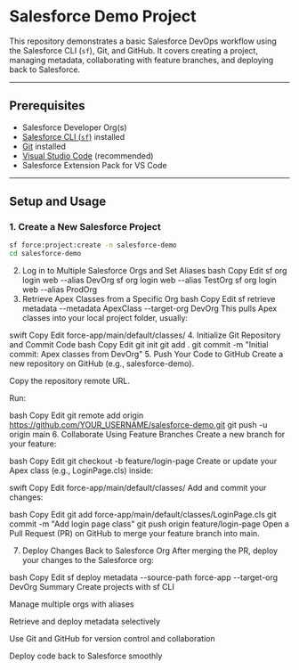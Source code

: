 # Salesforce Demo Project

This repository demonstrates a basic Salesforce DevOps workflow using the Salesforce CLI (`sf`), Git, and GitHub. It covers creating a project, managing metadata, collaborating with feature branches, and deploying back to Salesforce.

---

## Prerequisites

- Salesforce Developer Org(s)  
- [Salesforce CLI (`sf`)](https://developer.salesforce.com/tools/sfdxcli) installed  
- [Git](https://git-scm.com/) installed  
- [Visual Studio Code](https://code.visualstudio.com/) (recommended)
- Salesforce Extension Pack for VS Code 

---

## Setup and Usage

### 1. Create a New Salesforce Project

```bash
sf force:project:create -n salesforce-demo
cd salesforce-demo
```
2. Log in to Multiple Salesforce Orgs and Set Aliases
bash
Copy
Edit
sf org login web --alias DevOrg
sf org login web --alias TestOrg
sf org login web --alias ProdOrg
3. Retrieve Apex Classes from a Specific Org
bash
Copy
Edit
sf retrieve metadata --metadata ApexClass --target-org DevOrg
This pulls Apex classes into your local project folder, usually:

swift
Copy
Edit
force-app/main/default/classes/
4. Initialize Git Repository and Commit Code
bash
Copy
Edit
git init
git add .
git commit -m "Initial commit: Apex classes from DevOrg"
5. Push Your Code to GitHub
Create a new repository on GitHub (e.g., salesforce-demo).

Copy the repository remote URL.

Run:

bash
Copy
Edit
git remote add origin https://github.com/YOUR_USERNAME/salesforce-demo.git
git push -u origin main
6. Collaborate Using Feature Branches
Create a new branch for your feature:

bash
Copy
Edit
git checkout -b feature/login-page
Create or update your Apex class (e.g., LoginPage.cls) inside:

swift
Copy
Edit
force-app/main/default/classes/
Add and commit your changes:

bash
Copy
Edit
git add force-app/main/default/classes/LoginPage.cls
git commit -m "Add login page class"
git push origin feature/login-page
Open a Pull Request (PR) on GitHub to merge your feature branch into main.

7. Deploy Changes Back to Salesforce Org
After merging the PR, deploy your changes to the Salesforce org:

bash
Copy
Edit
sf deploy metadata --source-path force-app --target-org DevOrg
Summary
Create projects with sf CLI

Manage multiple orgs with aliases

Retrieve and deploy metadata selectively

Use Git and GitHub for version control and collaboration

Deploy code back to Salesforce smoothly



